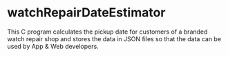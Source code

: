 # watchRepairDateEstimator
This C program calculates the pickup date for customers of a branded watch repair shop and stores the data in JSON files so that the data can be used by App &amp; Web developers.

